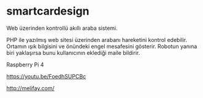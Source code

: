 # smartcardesign
Web üzerinden kontrollü akıllı araba sistemi.

PHP ile yazılmış web sitesi üzerinden arabanı hareketini kontrol edebilir. 
Ortamın ışık bilgisini ve önündeki engel mesafesini gösterir.
Robotun yanına biri yaklaşırsa bunu kullanıcının eklediği maile bildirir.

Raspberry Pi 4

https://youtu.be/FoedhSUPCBc

http://melifay.com/


